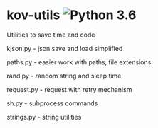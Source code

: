 # kov-utils ![Python 3.6](https://img.shields.io/static/v1?label=Python&message=3.6%20|%203.7&color=blue)


Utilities to save time and code


kjson.py - json save and load simplified

paths.py - easier work with paths, file extensions

rand.py - random string and sleep time

request.py - request with retry mechanism

sh.py - subprocess commands

strings.py - string utilities
